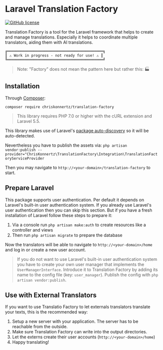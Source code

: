 # Laravel Translation Factory

[![GitHub license](https://img.shields.io/badge/license-MIT-blue.svg)](https://raw.githubusercontent.com/chriskonnertz/translation-factory/master/LICENSE)

Translation Factory is a tool for the Laravel framework that helps to create and manage translations.
Especially it helps to coordinate multiple translators, aiding them with AI translations.

```
╔════════════════════════════════════════════╗
║ ⚠ Work in progress - not ready for use! ⚠ ║
╚════════════════════════════════════════════╝
```

> Note: "Factory" does not mean the pattern here but rather this: 🏭

## Installation

Through [Composer](https://getcomposer.org/):

```
composer require chriskonnertz/translation-factory
```

> This library requires PHP 7.0 or higher with the cURL extension and Laravel 5.5.

This library makes use of Laravel's 
[package auto-discovery](https://medium.com/@taylorotwell/package-auto-discovery-in-laravel-5-5-ea9e3ab20518)
 so it will be auto-detected.
 
Nevertheless you have to publish the assets via: `php artisan vendor:publish --provider="ChrisKonnertz\TranslationFactory\Integration\TranslationFactoryServiceProvider`
 
Then you may navigate to `http://<your-domain>/translation-factory` to start.

## Prepare Laravel

This package supports user authentication. Per default it depends on Laravel's built-in user authentication system.
If you already use Laravel's user authentication then you can skip this section. 
But if you have a fresh installation of Laravel follow these steps to prepare it:

1. Via a console run `php artisan make:auth` to create resources like a controller and views
2. Then run `php artisan migrate` to prepare the database

Now the translators will be able to navigate to `http://<your-domain>/home` and log in or create a new user account.

> If you do not want to use Laravel's built-in user authentication system you have to create your own user manager 
that implements the `UserManagerInterface`. Introduce it to Translation Factory by adding its name to the config file
(key: `user_manager`). Publish the config with `php artisan vendor:publish`.

## Use with External Translators

If you want to use Translatio Factory to let externals translators translate your texts, this is the recommended way:

1. Setup a new server with your application. The server has to be reachable from the outside.
2. Make sure Translation Factory can write into the output directories.
3. Let the externs create their user accounts (`http://<your-domain>/home`)
4. Happy translating!
